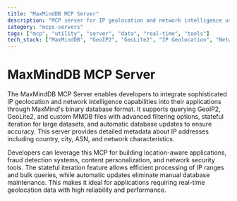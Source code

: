 ```yaml
---
title: "MaxMindDB MCP Server"
description: "MCP server for IP geolocation and network intelligence using MaxMindDB databases with advanced querying and automatic updates."
category: "mcps-servers"
tags: ["mcp", "utility", "server", "data", "real-time", "tools"]
tech_stack: ["MaxMindDB", "GeoIP2", "GeoLite2", "IP Geolocation", "Network Intelligence"]
---
```


# MaxMindDB MCP Server

The MaxMindDB MCP Server enables developers to integrate sophisticated IP geolocation and network intelligence capabilities into their applications through MaxMind's binary database format. It supports querying GeoIP2, GeoLite2, and custom MMDB files with advanced filtering options, stateful iteration for large datasets, and automatic database updates to ensure accuracy. This server provides detailed metadata about IP addresses including country, city, ASN, and network characteristics.

Developers can leverage this MCP for building location-aware applications, fraud detection systems, content personalization, and network security tools. The stateful iteration feature allows efficient processing of IP ranges and bulk queries, while automatic updates eliminate manual database maintenance. This makes it ideal for applications requiring real-time geolocation data with high reliability and performance.
